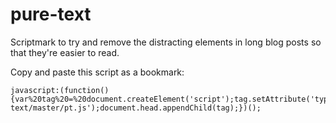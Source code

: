 pure-text
=========

Scriptmark to try and remove the distracting elements in long blog posts so that they're easier to read.

Copy and paste this script as a bookmark:

```
javascript:(function(){var%20tag%20=%20document.createElement('script');tag.setAttribute('type','text/javascript');tag.setAttribute('src','//rawgithub.com/thaggie/pure-text/master/pt.js');document.head.appendChild(tag);})();
```